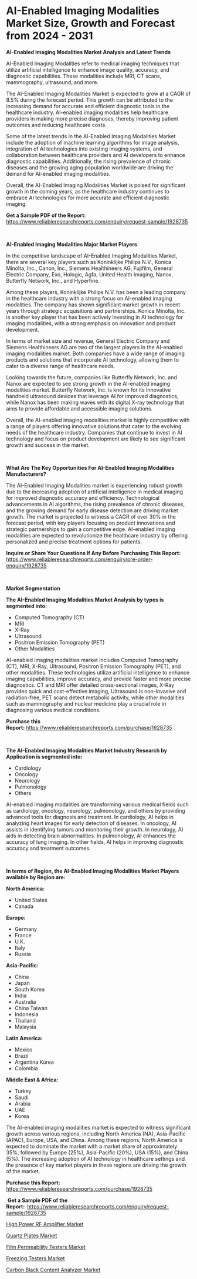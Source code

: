 <p><h1>AI-Enabled Imaging Modalities Market Size, Growth and Forecast from 2024 - 2031</h1></p><p><strong>AI-Enabled Imaging Modalities Market Analysis and Latest Trends</strong></p>
<p><p>AI-Enabled Imaging Modalities refer to medical imaging techniques that utilize artificial intelligence to enhance image quality, accuracy, and diagnostic capabilities. These modalities include MRI, CT scans, mammography, ultrasound, and more.</p><p>The AI-Enabled Imaging Modalities Market is expected to grow at a CAGR of 8.5% during the forecast period. This growth can be attributed to the increasing demand for accurate and efficient diagnostic tools in the healthcare industry. AI-enabled imaging modalities help healthcare providers in making more precise diagnoses, thereby improving patient outcomes and reducing healthcare costs.</p><p>Some of the latest trends in the AI-Enabled Imaging Modalities Market include the adoption of machine learning algorithms for image analysis, integration of AI technologies into existing imaging systems, and collaboration between healthcare providers and AI developers to enhance diagnostic capabilities. Additionally, the rising prevalence of chronic diseases and the growing aging population worldwide are driving the demand for AI-enabled imaging modalities.</p><p>Overall, the AI-Enabled Imaging Modalities Market is poised for significant growth in the coming years, as the healthcare industry continues to embrace AI technologies for more accurate and efficient diagnostic imaging.</p></p>
<p><strong>Get a Sample PDF of the Report:&nbsp;</strong> <a href="https://www.reliableresearchreports.com/enquiry/request-sample/1928735">https://www.reliableresearchreports.com/enquiry/request-sample/1928735</a></p>
<p>&nbsp;</p>
<p><strong>AI-Enabled Imaging Modalities Major Market Players</strong></p>
<p><p>In the competitive landscape of AI-Enabled Imaging Modalities Market, there are several key players such as Koninklijke Philips N.V., Konica Minolta, Inc., Canon, Inc., Siemens Healthineers AG, Fujifilm, General Electric Company, Exo, Hologic, Agfa, United Health Imaging, Nanox, Butterfly Network, Inc., and Hyperfine.</p><p>Among these players, Koninklijke Philips N.V. has been a leading company in the healthcare industry with a strong focus on AI-enabled imaging modalities. The company has shown significant market growth in recent years through strategic acquisitions and partnerships. Konica Minolta, Inc. is another key player that has been actively investing in AI technology for imaging modalities, with a strong emphasis on innovation and product development.</p><p>In terms of market size and revenue, General Electric Company and Siemens Healthineers AG are two of the largest players in the AI-enabled imaging modalities market. Both companies have a wide range of imaging products and solutions that incorporate AI technology, allowing them to cater to a diverse range of healthcare needs.</p><p>Looking towards the future, companies like Butterfly Network, Inc. and Nanox are expected to see strong growth in the AI-enabled imaging modalities market. Butterfly Network, Inc. is known for its innovative handheld ultrasound devices that leverage AI for improved diagnostics, while Nanox has been making waves with its digital X-ray technology that aims to provide affordable and accessible imaging solutions.</p><p>Overall, the AI-enabled imaging modalities market is highly competitive with a range of players offering innovative solutions that cater to the evolving needs of the healthcare industry. Companies that continue to invest in AI technology and focus on product development are likely to see significant growth and success in the market.</p></p>
<p>&nbsp;</p>
<p><strong>What Are The Key Opportunities For AI-Enabled Imaging Modalities Manufacturers?</strong></p>
<p><p>The AI-Enabled Imaging Modalities market is experiencing robust growth due to the increasing adoption of artificial intelligence in medical imaging for improved diagnostic accuracy and efficiency. Technological advancements in AI algorithms, the rising prevalence of chronic diseases, and the growing demand for early disease detection are driving market growth. The market is projected to witness a CAGR of over 30% in the forecast period, with key players focusing on product innovations and strategic partnerships to gain a competitive edge. AI-enabled imaging modalities are expected to revolutionize the healthcare industry by offering personalized and precise treatment options for patients.</p></p>
<p><strong>Inquire or Share Your Questions If Any Before Purchasing This Report:</strong> <a href="https://www.reliableresearchreports.com/enquiry/pre-order-enquiry/1928735">https://www.reliableresearchreports.com/enquiry/pre-order-enquiry/1928735</a></p>
<p>&nbsp;</p>
<p><strong>Market Segmentation</strong></p>
<p><strong>The AI-Enabled Imaging Modalities Market Analysis by types is segmented into:</strong></p>
<p><ul><li>Computed Tomography (CT)</li><li>MRI</li><li>X-Ray</li><li>Ultrasound</li><li>Positron Emission Tomography (PET)</li><li>Other Modalities</li></ul></p>
<p><p>AI-enabled imaging modalities market includes Computed Tomography (CT), MRI, X-Ray, Ultrasound, Positron Emission Tomography (PET), and other modalities. These technologies utilize artificial intelligence to enhance imaging capabilities, improve accuracy, and provide faster and more precise diagnostics. CT and MRI offer detailed cross-sectional images, X-Ray provides quick and cost-effective imaging, Ultrasound is non-invasive and radiation-free, PET scans detect metabolic activity, while other modalities such as mammography and nuclear medicine play a crucial role in diagnosing various medical conditions.</p></p>
<p><strong>Purchase this Report:&nbsp;</strong><a href="https://www.reliableresearchreports.com/purchase/1928735">https://www.reliableresearchreports.com/purchase/1928735</a></p>
<p>&nbsp;</p>
<p><strong>The AI-Enabled Imaging Modalities Market Industry Research by Application is segmented into:</strong></p>
<p><ul><li>Cardiology</li><li>Oncology</li><li>Neurology</li><li>Pulmonology</li><li>Others</li></ul></p>
<p><p>AI-enabled imaging modalities are transforming various medical fields such as cardiology, oncology, neurology, pulmonology, and others by providing advanced tools for diagnosis and treatment. In cardiology, AI helps in analyzing heart images for early detection of diseases. In oncology, AI assists in identifying tumors and monitoring their growth. In neurology, AI aids in detecting brain abnormalities. In pulmonology, AI enhances the accuracy of lung imaging. In other fields, AI helps in improving diagnostic accuracy and treatment outcomes.</p></p>
<p>&nbsp;</p>
<p><strong>In terms of Region, the AI-Enabled Imaging Modalities Market Players available by Region are:</strong></p>
<p>
    <p> <strong> North America: </strong>
        <ul>
            <li>United States</li>
            <li>Canada</li>
        </ul>
        </p> 
    <p> <strong> Europe: </strong>
        <ul>
            <li>Germany</li>
            <li>France</li>
            <li>U.K.</li>
            <li>Italy</li>
            <li>Russia</li>
        </ul>
        </p> 
    <p> <strong> Asia-Pacific: </strong>
        <ul>
            <li>China</li>
            <li>Japan</li>
            <li>South Korea</li>
            <li>India</li>
            <li>Australia</li>
            <li>China Taiwan</li>
            <li>Indonesia</li>
            <li>Thailand</li>
            <li>Malaysia</li>
        </ul>
        </p> 
    <p> <strong> Latin America: </strong>
        <ul>
            <li>Mexico</li>
            <li>Brazil</li>
            <li>Argentina Korea</li>
            <li>Colombia</li>
        </ul>
        </p> 
    <p> <strong> Middle East & Africa: </strong>
        <ul>
            <li>Turkey</li>
            <li>Saudi</li>
            <li>Arabia</li>
            <li>UAE</li>
            <li>Korea</li>
        </ul>
    </p>
    </p>
<p><p>The AI-enabled imaging modalities market is expected to witness significant growth across various regions, including North America (NA), Asia-Pacific (APAC), Europe, USA, and China. Among these regions, North America is expected to dominate the market with a market share of approximately 35%, followed by Europe (25%), Asia-Pacific (20%), USA (15%), and China (5%). The increasing adoption of AI technology in healthcare settings and the presence of key market players in these regions are driving the growth of the market.</p></p>
<p><strong>Purchase this Report: </strong><a href="https://www.reliableresearchreports.com/purchase/1928735">https://www.reliableresearchreports.com/purchase/1928735</a></p>
<p>&nbsp;<strong>Get a Sample PDF of the Report:&nbsp;&nbsp;</strong><a href="https://www.reliableresearchreports.com/enquiry/request-sample/1928735">https://www.reliableresearchreports.com/enquiry/request-sample/1928735</a></p>
<p><strong></strong></p>
<p><p><a href="https://view.publitas.com/reportprime-1/high-power-rf-amplifier-market-provides-detailed-segmentation-of-this-market-based-on-type-application-and-region-and-forecast-for-the-period-from-2024-2031/">High Power RF Amplifier Market</a></p><p><a href="https://view.publitas.com/reportprime-1/quartz-plates-market-size-market-share-and-global-market-analysis-report-2024-2031/">Quartz Plates Market</a></p><p><a href="https://florentine-yuzu-f42.notion.site/Film-Permeability-Testers-Market-Insights-Market-Players-and-Forecast-Till-2031-e9b35b7d5e2545e2b32c334cf4508708">Film Permeability Testers Market</a></p><p><a href="https://fuschia-pecorino-a6d.notion.site/Freezing-Testers-Market-Size-Growth-Outlook-from-2024-to-2031-projecting-at-Market-s-Trends-Analys-d6143cb9b4e94ce0af329458697c3c33">Freezing Testers Market</a></p><p><a href="https://changeable-paste-463.notion.site/Carbon-Black-Content-Analyzer-Market-Offers-Provide-Insightful-Data-for-the-Time-Period-from-2024-to-196e639b7b5f4e96a03fb7469f787c68">Carbon Black Content Analyzer Market</a></p></p>